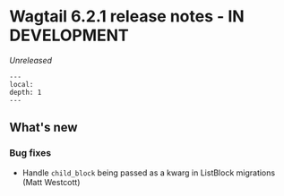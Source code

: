 # Wagtail 6.2.1 release notes - IN DEVELOPMENT

_Unreleased_

```{contents}
---
local:
depth: 1
---
```

## What's new


### Bug fixes

 * Handle `child_block` being passed as a kwarg in ListBlock migrations (Matt Westcott)
